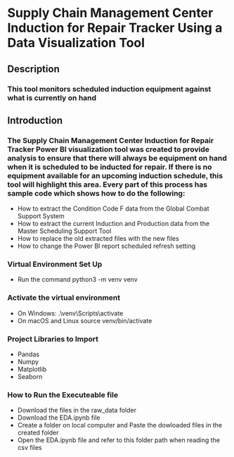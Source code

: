 # Supply Chain Management Center Induction for Repair Tracker Using a Data Visualization Tool

## Description
### This tool monitors scheduled induction equipment against what is currently on hand

## Introduction
### The Supply Chain Management Center Induction for Repair Tracker Power BI visualization tool was created to provide analysis to ensure that there will always be equipment on hand when it is scheduled to be inducted for repair. If there is no equipment available for an upcoming induction schedule, this tool will highlight this area. Every part of this process has sample code which shows how to do the following:

* How to extract the Condition Code F data from the Global Combat Support System
* How to extract the current Induction and Production data from the Master Scheduling Support Tool
* How to replace the old extracted files with the new files
* How to change the Power BI report scheduled refresh setting

### Virtual Environment Set Up

* Run the command python3 -m venv venv

### Activate the virtual environment
* On Windows: .\venv\Scripts\activate
* On macOS and Linux source venv/bin/activate

### Project Libraries to Import
* Pandas
* Numpy
* Matplotlib
* Seaborn

### How to Run the Executeable file
* Download the files in the raw_data folder
* Download the EDA.ipynb file
* Create a folder on local computer and Paste the dowloaded files in the created folder
* Open the EDA.ipynb file and refer to this folder path when reading the csv files
